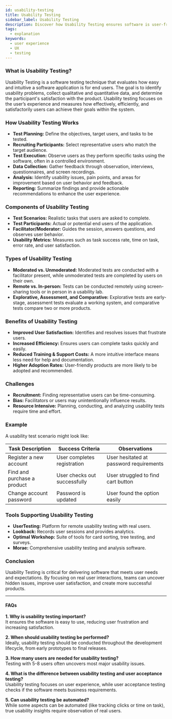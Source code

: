 ```yaml
---
id: usability-testing
title: Usability Testing
sidebar_label: Usability Testing
description: Discover how Usability Testing ensures software is user-friendly and meets user expectations.
tags:
  - explanation
keywords:
  - user experience
  - UX
  - testing
---
```


### What is Usability Testing?

Usability Testing is a software testing technique that evaluates how easy and intuitive a software application is for end users. The goal is to identify usability problems, collect qualitative and quantitative data, and determine the participant's satisfaction with the product. Usability testing focuses on the user’s experience and measures how effectively, efficiently, and satisfactorily users can achieve their goals within the system.

### How Usability Testing Works

- **Test Planning:** Define the objectives, target users, and tasks to be tested.
- **Recruiting Participants:** Select representative users who match the target audience.
- **Test Execution:** Observe users as they perform specific tasks using the software, often in a controlled environment.
- **Data Collection:** Gather feedback through observation, interviews, questionnaires, and screen recordings.
- **Analysis:** Identify usability issues, pain points, and areas for improvement based on user behavior and feedback.
- **Reporting:** Summarize findings and provide actionable recommendations to enhance the user experience.

### Components of Usability Testing

- **Test Scenarios:** Realistic tasks that users are asked to complete.
- **Test Participants:** Actual or potential end users of the application.
- **Facilitator/Moderator:** Guides the session, answers questions, and observes user behavior.
- **Usability Metrics:** Measures such as task success rate, time on task, error rate, and user satisfaction.

### Types of Usability Testing

- **Moderated vs. Unmoderated:** Moderated tests are conducted with a facilitator present, while unmoderated tests are completed by users on their own.
- **Remote vs. In-person:** Tests can be conducted remotely using screen-sharing tools or in person in a usability lab.
- **Explorative, Assessment, and Comparative:** Explorative tests are early-stage, assessment tests evaluate a working system, and comparative tests compare two or more products.

### Benefits of Usability Testing

- **Improved User Satisfaction:** Identifies and resolves issues that frustrate users.
- **Increased Efficiency:** Ensures users can complete tasks quickly and easily.
- **Reduced Training & Support Costs:** A more intuitive interface means less need for help and documentation.
- **Higher Adoption Rates:** User-friendly products are more likely to be adopted and recommended.

### Challenges

- **Recruitment:** Finding representative users can be time-consuming.
- **Bias:** Facilitators or users may unintentionally influence results.
- **Resource Intensive:** Planning, conducting, and analyzing usability tests require time and effort.

### Example

A usability test scenario might look like:

| Task Description                   | Success Criteria              | Observations              |
| ---------------------------------- | ---------------------------- | ------------------------- |
| Register a new account             | User completes registration  | User hesitated at password requirements |
| Find and purchase a product        | User checks out successfully | User struggled to find cart button     |
| Change account password            | Password is updated          | User found the option easily           |

### Tools Supporting Usability Testing

- **UserTesting:** Platform for remote usability testing with real users.
- **Lookback:** Records user sessions and provides analytics.
- **Optimal Workshop:** Suite of tools for card sorting, tree testing, and surveys.
- **Morae:** Comprehensive usability testing and analysis software.

### Conclusion

Usability Testing is critical for delivering software that meets user needs and expectations. By focusing on real user interactions, teams can uncover hidden issues, improve user satisfaction, and create more successful products.

---

#### FAQs

**1. Why is usability testing important?**  
It ensures the software is easy to use, reducing user frustration and increasing satisfaction.

**2. When should usability testing be performed?**  
Ideally, usability testing should be conducted throughout the development lifecycle, from early prototypes to final releases.

**3. How many users are needed for usability testing?**  
Testing with 5-8 users often uncovers most major usability issues.

**4. What is the difference between usability testing and user acceptance testing?**  
Usability testing focuses on user experience, while user acceptance testing checks if the software meets business requirements.

**5. Can usability testing be automated?**  
While some aspects can be automated (like tracking clicks or time on task), true usability insights require observation of real users.
